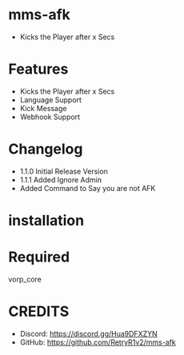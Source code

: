 # mms-afk

- Kicks the Player after x Secs

# Features
 
- Kicks the Player after x Secs
- Language Support
- Kick Message
- Webhook Support

# Changelog

- 1.1.0 Initial Release Version
- 1.1.1 Added Ignore Admin 
- Added Command to Say you are not AFK

# installation 



# Required

vorp_core


# CREDITS
- Discord: https://discord.gg/Hua9DFXZYN
- GitHub: https://github.com/RetryR1v2/mms-afk